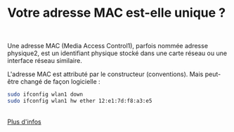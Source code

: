 # Votre adresse MAC est-elle unique ?

<br/>
<p v-click class="opacity-90 border-1 border-separate p2">Une adresse MAC (Media Access Control1), parfois nommée adresse physique2, est un identifiant physique stocké dans une carte réseau ou une interface réseau similaire. </p>

<p v-click class="opacity-90 border-1 border-separate p2">L'adresse MAC est attributé par le constructeur (conventions). Mais peut-être changé de façon logicielle :</p>

<div class="mb-30" v-click>

```bash
sudo ifconfig wlan1 down
sudo ifconfig wlan1 hw ether 12:e1:7d:f8:a3:e5
```


</div>

</br>


<a v-click href="https://fr.wikipedia.org/wiki/Adresse_MAC">
Plus d'infos
</a>

<!-- Standard : 6 Octets, notion hexadécimale. 

Combien ça fait de bits ? (48)
-->

